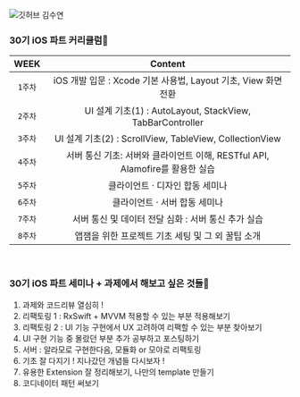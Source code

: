 ![깃허브 김수연](https://user-images.githubusercontent.com/61109660/160546752-83e3ddc9-59b1-43b9-9836-d9db2b53666c.png)

### 30기 iOS 파트 커리큘럼🍏   
| WEEK | Content |
|:----:|:-----:|
| `1주차` | iOS 개발 입문 : Xcode 기본 사용법, Layout 기초, View 화면 전환 |
| `2주차` | UI 설계 기초(1) : AutoLayout, StackView, TabBarController |
| `3주차` | UI 설계 기초(2) : ScrollView, TableView, CollectionView |
| `4주차` | 서버 통신 기초: 서버와 클라이언트 이해, RESTful API, Alamofire를 활용한 실습 | 
| `5주차` | 클라이언트 · 디자인 합동 세미나 |
|`6주차`| 클라이언트 · 서버 합동 세미나 |
|`7주차`| 서버 통신 및 데이터 전달 심화 : 서버 통신 추가 실습 |
|`8주차`| 앱잼을 위한 프로젝트 기초 세팅 및 그 외 꿀팁 소개 |

</br>

### 30기 iOS 파트 세미나 + 과제에서 해보고 싶은 것들🍏
1. 과제와 코드리뷰 열심히 !
2. 리팩토링 1 : RxSwift + MVVM 적용할 수 있는 부분 적용해보기 
3. 리팩토링 2 : UI 기능 구현에서 UX 고려하여 리팩할 수 있는 부분 찾아보기
4. UI 구현 기능 중 몰랐던 부분 추가 공부하고 포스팅하기 
5. 서버 : 알라모로 구현한다음, 모듈화 or 모야로 리팩토링 
6. 기초 잘 다지기 ! 지나갔던 개념들 다시보자 ! 
7. 유용한 Extension 잘 정리해보기, 나만의 template 만들기 
8. 코디네이터 패턴 써보기 

